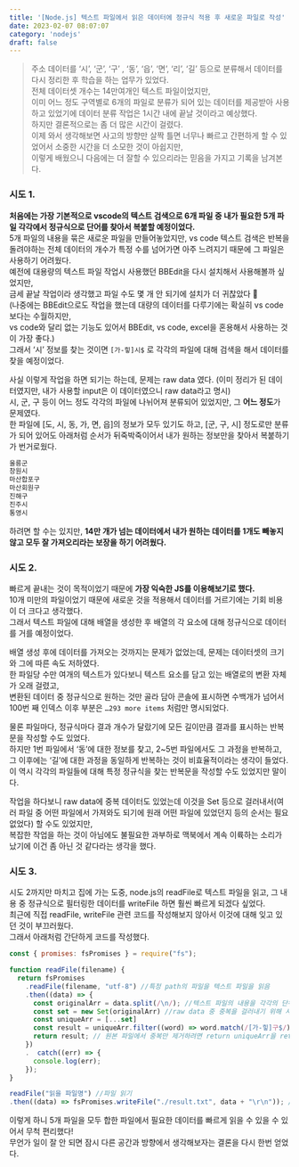 ```yaml
---
title: '[Node.js] 텍스트 파일에서 읽은 데이터에 정규식 적용 후 새로운 파일로 작성'
date: 2023-02-07 08:07:07
category: 'nodejs'
draft: false
---
```


> 주소 데이터를 ‘시’, ‘군’, ‘구’ , ‘동’,  ‘읍’,  ‘면’, ‘리’, ‘길’ 등으로 분류해서 데이터를 다시 정리한 후 학습을 하는 업무가 있었다.    
> 전체 데이터셋 개수는 14만여개인 텍스트 파일이었지만,   
> 이미 어느 정도 구역별로 6개의 파일로 분류가 되어 있는 데이터를 제공받아 사용하고 있었기에 데이터 분류 작업은 1시간 내에 끝날 것이라고 예상했다.      
> 하지만 결론적으로는 좀 더 많은 시간이 걸렸다.       
> 이제 와서 생각해보면 사고의 방향만 살짝 틀면 너무나 빠르고 간편하게 할 수 있었어서 소중한 시간을 더 소모한 것이 아쉽지만,     
> 이렇게 배웠으니 다음에는 더 잘할 수 있으리라는 믿음을 가지고 기록을 남겨본다.      

### 시도 1.  

**처음에는 가장 기본적으로 vscode의 텍스트 검색으로 6개 파일 중 내가 필요한 5개 파일 각각에서 정규식으로 단어를 찾아서 복붙할 예정이었다.**  
5개 파일의 내용을 묶은 새로운 파일을 만들어놓았지만, vs code 텍스트 검색은 반복을 돌려야하는 전체 데이터의 개수가 특정 수를 넘어가면 아주 느려지기 때문에 그 파일은 사용하기 어려웠다.  
예전에 대용량의 텍스트 파일 작업시 사용했던 BBEdit을 다시 설치해서 사용해볼까 싶었지만,   
금세 끝날 작업이라 생각했고 파일 수도 몇 개 안 되기에 설치가 더 귀찮았다 🥲    
(나중에는 BBEdit으로도 작업을 했는데 대량의 데이터를 다루기에는 확실히 vs code보다는 수월하지만,  
vs code와 달리 없는 기능도 있어서 BBEdit, vs code, excel을 혼용해서 사용하는 것이 가장 좋다.)  
그래서 ‘시’ 정보를 찾는 것이면 `[가-힣]시$` 로 각각의 파일에 대해 검색을 해서 데이터를 찾을 예정이었다.  

사실 이렇게 작업을 하면 되기는 하는데, 문제는 raw data 였다.   (이미 정리가 된 데이터였지만, 내가 사용할 input은 이 데이터였으니 raw data라고 명시)  
시, 군, 구 등이 어느 정도 각각의 파일에 나뉘어져 분류되어 있었지만, 그 **어느 정도**가 문제였다.   
한 파일에 [도, 시, 동, 가, 면, 읍]의 정보가 모두 있기도 하고, [군, 구, 시] 정도로만 분류가 되어 있어도 아래처럼  순서가 뒤죽박죽이어서 내가 원하는 정보만을 찾아서 복붙하기가 번거로웠다.  

```js
울릉군
창원시
마산합포구
마산회원구
진해구
진주시
통영시
```

하려면 할 수는 있지만, **14만 개가 넘는 데이터에서 내가 원하는 데이터를 1개도 빼놓지 않고 모두 잘 가져오리라는 보장을 하기 어려웠다.**

### 시도 2.  
빠르게 끝내는 것이 목적이었기 때문에 **가장 익숙한 JS를 이용해보기로 했다.**  
10개 미만의 파일이었기 때문에 새로운 것을 적용해서 데이터를 거르기에는 기회 비용이 더 크다고 생각했다.  
그래서 텍스트 파일에 대해 배열을 생성한 후 배열의 각 요소에 대해 정규식으로 데이터를 거를 예정이었다.   

배열 생성 후에 데이터를 가져오는 것까지는 문제가 없었는데, 문제는 데이터셋의 크기와 그에 따른 속도 저하였다.  
한 파일당 수만 여개의 텍스트가 있다보니 텍스트 요소를 담고 있는 배열로의 변환 자체가 오래 걸렸고,   
변환된 데이터 중 정규식으로 원하는 것만 골라 담아 콘솔에 표시하면 수백개가 넘어서 100번 째 인덱스 이후 부분은 `…293 more items` 처럼만 명시되었다.  

물론 파일마다, 정규식마다 결과 개수가 달랐기에 모든 길이만큼 결과를 표시하는 반복문을 작성할 수도 있었다.  
하지만 1번 파일에서 ‘동’에 대한 정보를 찾고, 2~5번 파일에서도 그 과정을 반복하고, 그 이후에는 ‘길’에 대한 과정을 동일하게 반복하는 것이 비효율적이라는 생각이 들었다.      
이 역시 각각의 파일들에 대해 특정 정규식을 찾는 반복문을 작성할 수도 있었지만 말이다.  

작업을 하다보니 raw data에 중복 데이터도 있었는데 이것을 Set 등으로 걸러내서(여러 파일 중 어떤 파일에서 가져와도 되기에 원래 어떤 파일에 있었던지 등의 순서는 필요없었다) 할 수도 있었지만,   
복잡한 작업을 하는 것이 아님에도 불필요한 과부하로 맥북에서 계속 이륙하는 소리가 났기에 이건 좀 아닌 것 같다라는 생각을 했다.  

### 시도 3.  
시도 2까지만 마치고 집에 가는 도중, node.js의 readFile로 텍스트 파일을 읽고, 그 내용 중 정규식으로 필터링한 데이터를 writeFile 하면 훨씬 빠르게 되겠다 싶었다.  
최근에 직접 readFile, writeFile 관련 코드를 작성해보지 않아서 이것에 대해 잊고 있던 것이 부끄러웠다.  
그래서 아래처럼 간단하게 코드를 작성했다.   

```js
const { promises: fsPromises } = require("fs");

function readFile(filename) {
  return fsPromises
    .readFile(filename, "utf-8") //특정 path의 파일을 텍스트 파일을 읽음
    .then((data) => {
      const originalArr = data.split(/\n/); //텍스트 파일의 내용을 각각의 단위로 잘라서 originalArr 배열 생성
      const set = new Set(originalArr) //raw data 중 중복을 걸러내기 위해 사용
      const uniqueArr = [...set]
      const result = uniqueArr.filter((word) => word.match(/[가-힣]구$/)); //'구'로 끝나는 데이터만 filter해서 result에 담음
      return result; // 원본 파일에서 중복만 제거하려면 return uniqueArr을 return 하면 된다.
    })
    .  catch((err) => {
      console.log(err);
    });
}

readFile("읽을 파일명") //파일 읽기
.then((data) => fsPromises.writeFile("./result.txt", data + "\r\n")); //result의 내용을 result.txt라는 파일에 작성
```

이렇게 하니 5개 파일을 모두 합한 파일에서 필요한 데이터를 빠르게 읽을 수 있을 수 있어서 무척 편리했다!  
무언가 일이 잘 안 되면 잠시 다른 공간과 방향에서 생각해보자는 결론을 다시 한번 얻었다.